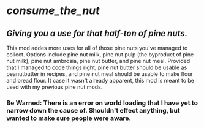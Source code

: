 # ***consume_the_nut***
## *Giving you a use for that half-ton of pine nuts.*

This mod addes more uses for all of those pine nuts you've managed to collect. Options include pine nut milk, pine nut pulp (the byproduct of pine nut milk), pine nut ambrosia, pine nut butter, and pine nut meal. Provided that I managed to code things right, pine nut butter should be usable as peanutbutter in recipes, and pine nut meal should be usable to make flour and bread flour. It case it wasn't already apparent, this mod is meant to be used with my previous pine nut mods.

### Be Warned: There is an error on world loading that I have yet to narrow down the cause of. Shouldn't effect anything, but wanted to make sure people were aware.
